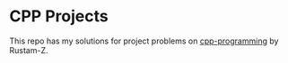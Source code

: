 # CPP Projects

This repo has my solutions for project problems on [cpp-programming](https://github.com/Rustam-Z/cpp-programming.git) by Rustam-Z.

